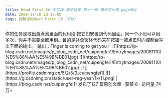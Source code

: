 ```yaml
---
title: Head First C# 中文版 图文皆译 第十一章 事件和代理 page504
date: 2008-11-10 13:17:00
tags: 我翻译的Head First C#（习作）
---
```

<?xml:namespace prefix = o ns = "urn:schemas-microsoft-com:office:office" />

你的任务是取出游泳池里面的代码段
把它们安置到代码里面。同一个小段可以用多次，你并不需要全都用到。目的是补全窗体代码来在按钮一被点击时向控制台写出下面的输出。

输出：Finger is coming to get you！

![](https://p-blog.csdn.net/images/p_blog_csdn_net/cuipengfei1/EntryImages/20081110/%E6%88%AA%E5%9B%BE01.jpg)

![](https://p-blog.csdn.net/images/p_blog_csdn_net/cuipengfei1/EntryImages/20081110/%E6%88%AA%E5%9B%BE02.jpg)



[ ![](https://profile.csdnimg.cn/5/2/5/3_cuipengfei1)
![](https://g.csdnimg.cn/static/user-reg-year/1x/11.png)
](https://blog.csdn.net/cuipengfei1)



发布了127 篇原创文章  ·  获赞 8  ·  访问量 74万+

